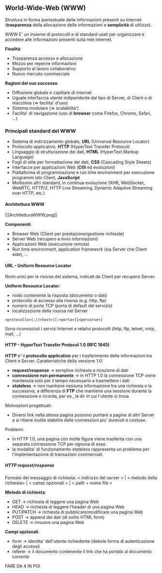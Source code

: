 ## World-Wide-Web (WWW)
Struttura in forma ipertestuale delle informazioni presenti su Internet (**trasparenza** della allocazione delle informazioni e **semplicità** di utilizzo).

WWW E' un insieme di protocolli e di standard usati per organizzare e accedere alle informazioni presenti sulla rete internet.

**Finalità**:
- Trasparenza accesso e allocazione
- Mezzo per reperire informazioni
- Supporto al lavoro collaborativo
- Nuovo mercato commerciale

**Ragioni del suo successo**:
- Diffusione globale e capillare di internet
- Uguale interfaccia utente indipendente dal tipo di Server, di Client o di macchina ($\Rightarrow$ facilita' d'uso)
- Sistema modulare ($\Rightarrow$ scalabilita')
- Facilita' di navigazione (uso di **browser** come Firefox, Chrome, Safari, ...)

### Principali standard del WWW
- Sistema di indirizzamento globale, **URL** (Universal Resource Locator)
- Protocollo applicativo, **HTTP** (HyperText Transfer Protocol)
- Linguaggio di strutturazione dei dati, **HTML** (HyperText Markup Language)
- Fogli di stile per formattazione dei dati, **CSS** (Cascading Style Sheets)
- Interfacce per applicazioni Web (**CGI** ed evoluzioni)
- Piattaforma di programmazione e run time environment per esecuzione programmi lato Client, **JavaScript**
- Moltissimi altri standard, in continua evoluzione (XHR, WebSocket, WebRTC, HTTP/2, HTTP Live Streaming, Dynamic Adaptive Streaming over HTTP, etc.)

#### Architettura WWW
![[ArchitetturaWWW.png]]

**Componenti**:
- Browser Web (Client per prestazione/gestione richieste)
- Server Web (recupero e invio informazioni)
- Applicazioni Web (esecuzione remota)
- Run time environment, application framework (sia Server che Client side), ...

#### URL - Uniform Resource Locator
Nomi unici per le risorse del sistema, indicati da Client per recupero Server.

**Uniform Resource Locator**:
- nodo contenente la risposta (documento o dati)
- protocollo di accesso alla risorsa (e.g. http, ftp)
- numero di porte TCP (porta di default del servizio)
- localizzazione della risorsa nel Server

`<protocollo>[://<host>][:<porta>][<percorso>]`

Sono riconosciuti i servizi Internet e relativi protocolli (http, ftp, telnet, nntp, mail, ...)

#### HTTP - HyperText Transfer Protocol 1.0 (RFC 1945)
**HTTP** e' il **protocollo applicativo** per i trasferimento delle informazioni tra Client e Server. Caratteristiche della versione 1.0:
- **request/response** $\rightarrow$ semplice richiesta e ricezione di dati
- **connessione non permanente** $\rightarrow$ in HTTP 1.0 la connessione TCP viene mantenuta solo per il tempo necessario a trasmettere i dati
- **stateless** $\rightarrow$ non mantiene nessuna informazione tra una richiesta e la successiva, a differenza di **FTP** che mantiene una sessione durante la connessione e ricorda, per es., la dir in cui l'utente si trova

Motivazioni progettuali:
- Diversi link nella stessa pagina possono puntare a pagine di altri Server e si ritiene inutile stabilire delle connessioni piu' durevoli e costose.

Problemi:
- in HTTP 1.0, una pagina con molte figure viene trasferita con una separata connessione TCP per ognuna di esse.
- la modalita' di funzionamento  stateless rappresenta un problema per l'implementazione di transazioni commerciali.

##### HTTP request/response
Formato del messaggio di richiesta: < indirizzo del server > | < metodo della richiesta> | < campi opzionali > | < path + nome file >

**Metodo di richiesta**:
- GET $\rightarrow$ richiesta di leggere una pagina Web
- HEAD $\rightarrow$ richiesta di leggere l'header di una pagina Web
- PUT/PATCH $\rightarrow$ richiesta di pubblicare/modificare una pagina Web
- POST $\rightarrow$ append dei dati (di solito HTML form)
- DELETE $\rightarrow$ rimuove una pagina Web

**Campi opzionali**:
- form $\rightarrow$ identita' dell'utente richiedente (debole forma di autenticazione degli accessi)
- referer $\rightarrow$ il documento contenente il link che ha portato al documento corrente

FARE DA 4 IN POI